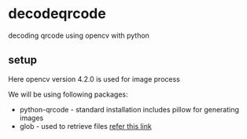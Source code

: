 # decodeqrcode
decoding qrcode using opencv with python

## setup
Here opencv version 4.2.0 is used for image process

We will be using following packages:
- python-qrcode - standard installation includes pillow for generating images
- glob          - used to retrieve files
[refer this link](https://betterprogramming.pub/how-to-generate-and-decode-qr-codes-in-python-a933bce56fd0)
